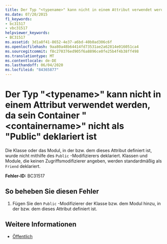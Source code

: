 ```yaml
---
title: Der Typ "<typename>" kann nicht in einem Attribut verwendet werden, da sein Container "<containername>" nicht als "Public" deklariert ist
ms.date: 07/20/2015
f1_keywords:
- bc31517
- vbc31517
helpviewer_keywords:
- BC31517
ms.assetid: 3d1a8f41-8652-4e37-a6bd-40b0ad306c6f
ms.openlocfilehash: 9aa80a48b64414fd73531ae2a62814e016051ca4
ms.sourcegitcommit: f8c270376ed905f6a8896ce0fe25b4f4b38ff498
ms.translationtype: MT
ms.contentlocale: de-DE
ms.lasthandoff: 06/04/2020
ms.locfileid: "84365877"
---
```

# <a name="type-typename-cannot-be-used-as-an-attribute-because-its-container-containername-is-not-declared-public"></a>Der Typ "\<typename>" kann nicht in einem Attribut verwendet werden, da sein Container "\<containername>" nicht als "Public" deklariert ist
Die Klasse oder das Modul, in der bzw. dem dieses Attribut definiert ist, wurde nicht mithilfe des `Public` -Modifizierers deklariert. Klassen und Module, die keinen Zugriffsmodifizierer angeben, werden standardmäßig als `Friend` deklariert.  
  
 **Fehler-ID:** BC31517  
  
## <a name="to-correct-this-error"></a>So beheben Sie diesen Fehler  
  
1. Fügen Sie den `Public` -Modifizierer der Klasse bzw. dem Modul hinzu, in der bzw. dem dieses Attribut definiert ist.  
  
## <a name="see-also"></a>Weitere Informationen

- [Öffentlich](../language-reference/modifiers/public.md)
